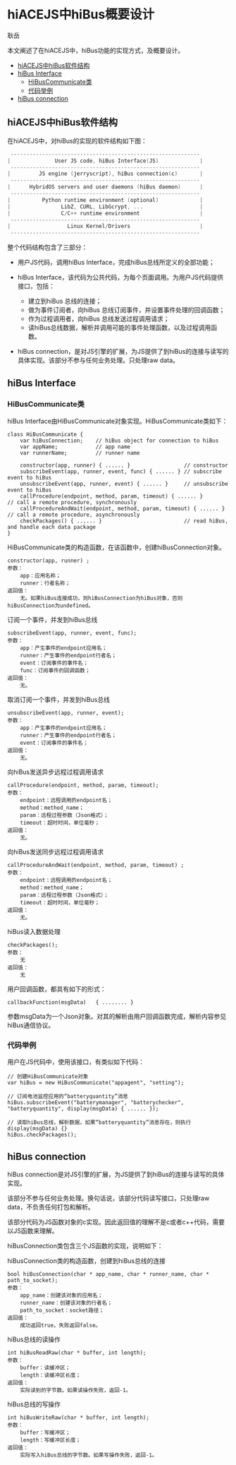 # hiACEJS中hiBus概要设计

耿岳

本文阐述了在hiACEJS中，hiBus功能的实现方式，及概要设计。

- [hiACEJS中hiBus软件结构](#hiacejs中hibus软件结构)
- [hiBus Interface](#hibus-interface)
   + [HiBusCommunicate类](#hibuscommunicate类)
   + [代码举例](#代码举例)
- [hiBus connection](#hibus-connection)


## hiACEJS中hiBus软件结构

在hiACEJS中，对hiBus的实现的软件结构如下图：

```c
 ------------------------------------------------------------
|              User JS code, hiBus Interface(JS)             |
 ------------------------------------------------------------
|         JS engine (jerryscript), hiBus connection(c)       |
 ------------------------------------------------------------ 
|      HybridOS servers and user daemons (hiBus daemon)      |
 ------------------------------------------------------------
|          Python runtime environment (optional)             |
|                LibZ, CURL, LibGcrypt, ...                  |
|                C/C++ runtime environment                   |
 ------------------------------------------------------------
|                  Linux Kernel/Drivers                      |
 ------------------------------------------------------------
```

整个代码结构包含了三部分：

- 用户JS代码，调用hiBus Interface，完成hiBus总线所定义的全部功能；

- hiBus Interface，该代码为公共代码，为每个页面调用。为用户JS代码提供接口，包括：
  - 建立到hiBus 总线的连接；
  - 做为事件订阅者，向hiBus 总线订阅事件，并设置事件处理的回调函数；
  - 作为过程调用者，向hiBus 总线发送过程调用请求；
  - 读hiBus总线数据，解析并调用可能的事件处理函数，以及过程调用函数。
- hiBus connection，是对JS引擎的扩展，为JS提供了到hiBus的连接与读写的具体实现。该部分不参与任何业务处理。只处理raw data。



## hiBus Interface

### HiBusCommunicate类

hiBus Interface由HiBusCommunicate对象实现。HiBusCommunicate类如下：

```
class HiBusCommunicate {
    var hiBusConnection;    // hiBus object for connection to hiBus
    var appName;            // app name
    var runnerName;         // runner name
    
    constructor(app, runner) { ...... }                 // constructor 
    subscribeEvent(app, runner, event, func) { ...... } // subscribe event to hiBus
    unsubscribeEvent(app, runner, event) { ...... }     // unsubscribe event to hiBus
    callProcedure(endpoint, method, param, timeout) { ...... }        // call a remote procedure, synchronously
    callProcedureAndWait(endpoint, method, param, timeout) { ...... } // call a remote procedure, asynchronously
    checkPackages() { ...... }   			            // read hiBus, and handle each data package 
}
```



HiBusCommunicate类的构造函数，在该函数中，创建hiBusConnection对象。

```
constructor(app, runner) ;
参数：
    app：应用名称；
    runner：行者名称；
返回值：
    无。如果hiBus连接成功，则hiBusConnection为hiBus对象，否则hiBusConnection为undefined。
```



订阅一个事件，并发到hiBus总线

```
subscribeEvent(app, runner, event, func);
参数：
    app：产生事件的endpoint应用名；
    runner：产生事件的endpoint行者名；
    event：订阅事件的事件名；
    func：订阅事件的回调函数；
返回值：
    无。
```



取消订阅一个事件，并发到hiBus总线

```
unsubscribeEvent(app, runner, event);
参数：
    app：产生事件的endpoint应用名；
    runner：产生事件的endpoint行者名；
    event：订阅事件的事件名；
返回值：
    无。
```



向hiBus发送异步远程过程调用请求

```
callProcedure(endpoint, method, param, timeout);
参数：
    endpoint：远程调用的endpoint名；
    method：method_name；
    param：远程过程参数（Json格式）；
    timeout：超时时间，单位毫秒；
返回值：
    无。
```



向hiBus发送同步远程过程调用请求

```
callProcedureAndWait(endpoint, method, param, timeout) ;
参数：
    endpoint：远程调用的endpoint名；
    method：method_name；
    param：远程过程参数（Json格式）；
    timeout：超时时间，单位毫秒；
返回值：
    无。
```



hiBus读入数据处理

```
checkPackages();
参数：
	无
返回值：
	无
```



用户回调函数，都具有如下的形式：

```
callbackFunction(msgData)	{ ........ }
```

参数msgData为一个Json对象。对其的解析由用户回调函数完成，解析内容参见hiBus通信协议。

### 代码举例

用户在JS代码中，使用该接口，有类似如下代码：

```
// 创建HiBusCommunicate对象
var hiBus = new HiBusCommunicate("appagent", "setting");

// 订阅电池监控应用的“batteryquantity”消息
hiBus.subscribeEvent("batterymanager", "batterychecker", "batteryquantity", display(msgData) { ...... });

// 读取hiBus总线，解析数据，如果“batteryquantity”消息存在，则执行display(msgData) {}
hiBus.checkPackages();
```



## hiBus connection

hiBus connection是对JS引擎的扩展，为JS提供了到hiBus的连接与读写的具体实现。

该部分不参与任何业务处理。换句话说，该部分代码读写接口，只处理raw data，不负责任何打包和解析。

该部分代码为JS函数对象的c实现。因此返回值的理解不是c或者c++代码，需要以JS函数来理解。

hiBusConnection类包含三个JS函数的实现，说明如下：



hiBusConnection类的构造函数，创建到hiBus总线的连接

```
bool hiBusConnection(char * app_name, char * runner_name, char * path_to_socket);
参数：
    app_name：创建该对象的应用名；
    runner_name：创建该对象的行者名；
    path_to_socket：socket路径；
返回值：
    成功返回true，失败返回false。
```



hiBus总线的读操作

```
int hiBusReadRaw(char * buffer, int length);
参数：
    buffer：读缓冲区；
    length：读缓冲区长度；
返回值：
    实际读到的字节数。如果读操作失败，返回-1。
```



hiBus总线的写操作

```
int hiBusWriteRaw(char * buffer, int length);
参数：
    buffer：写缓冲区；
    length：写缓冲区长度；
返回值：
    实际写入hiBus总线的字节数。如果写操作失败，返回-1。
```
